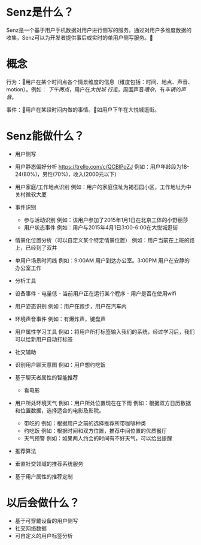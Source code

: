 # Senz是什么？

Senz是一个基于用户手机数据对用户进行侧写的服务。通过对用户多维度数据的收集，Senz可以为开发者提供事后或实时的单用户侧写服务。

#  概念
行为：用户在某个时间点各个情景维度的信息（维度包括：时间、地点、声音、motion）。例如： *下午两点*，用户在*大悦城* *行走*，周围声音*嘈杂*，有*车辆的声音*。

事件：用户在某段时间内做的事情。如用户下午在大悦城逛街。

#  Senz能做什么？

-  用户侧写
  -  用户静态偏好分析 https://trello.com/c/QCBlPoZJ
例如：用户年龄段为18-24(80%)，男性(70%)，收入(2000元以下)
  -  用户家庭/工作地点识别
例如：用户的家庭住址为褐石园小区，工作地址为中关村微软大厦
  -  事件识别
     -  参与活动识别
例如：该用户参加了2015年1月1日在北京工体的小野丽莎
     -  用户状态事件
例如：用户与2015年4月1日3:00-6:00在大悦城逛街
  -  情景化位置分析（可以自定义某个特定情景位置）
例如：用户当前在上班的路上，已经到了双井
  -  单用户场景时间线
例如：9:00AM 用户到达办公室。3:00PM 用户在安静的办公室工作

-  分析工具
  -  设备事件
    -  电量低
    -  当前用户正在运行某个程序
    -  用户是否在使用wifi
  -  用户姿态识别
例如：用户在跑步，用户在汽车内
  -  环境声音事件
例如：有爆炸声，键盘声
  -  用户属性学习工具
例如：将用户所打标签输入我们的系统，经过学习后，我们可以给新用户自动打标签

-  社交辅助
  -  识别用户聊天意图
例如：用户想约吃饭
  -  基于聊天者属性的智能推荐
        -  看电影
  -  用户所处环境天气
例如：用户所处位置现在在下雨
例如：根据双方日历数据和位置数据，选择适合的电影及影院。
        -  带吃的
例如：根据用户之前的选择推荐所带咖啡种类
        -  约吃饭
例如：根据时间和双方位置，推荐中间位置的优质餐厅
        - 天气预警
例如：如果两人约会的时间有不好天气，可以给出提醒

-  推荐算法
  -  垂直社交领域的推荐系统服务
  -  基于用户属性的推荐定制

#  以后会做什么？
-  基于可穿戴设备的用户侧写
-  社交网络数据
-  可自定义的用户标签分析
